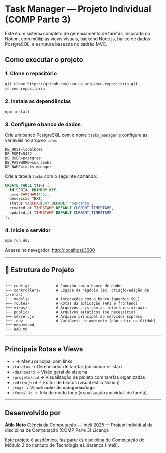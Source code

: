 # Task Manager — Projeto Individual (COMP Parte 3)

Este é um sistema completo de gerenciamento de tarefas, inspirado no Notion, com múltiplas views visuais, backend Node.js, banco de dados PostgreSQL, e estrutura baseada no padrão MVC.

## Como executar o projeto

### 1. Clone o repositório

```bash
git clone https://github.com/seu-usuario/seu-repositorio.git
cd seu-repositorio
````

### 2. Instale as dependências

```bash
npm install
```

### 3. Configure o banco de dados

Crie um banco PostgreSQL com o nome `tasks_manager` e configure as variáveis no arquivo `.env`:

```
DB_HOST=localhost
DB_PORT=5432
DB_USER=postgres
DB_PASSWORD=sua_senha
DB_NAME=tasks_manager
```

Crie a tabela `tasks` com o seguinte comando:

```sql
CREATE TABLE tasks (
  id SERIAL PRIMARY KEY,
  nome VARCHAR(255),
  descricao TEXT,
  status VARCHAR(20) DEFAULT 'pendente',
  created_at TIMESTAMP DEFAULT CURRENT_TIMESTAMP,
  updated_at TIMESTAMP DEFAULT CURRENT_TIMESTAMP
);
```

### 4. Inicie o servidor

```bash
npm run dev
```

Acesse no navegador: [http://localhost:3000](http://localhost:3000)

---

## 📁 Estrutura do Projeto

```
.
├── config/            # Conexão com o banco de dados
├── controllers/       # Lógica de negócio (ex: criação/edição de tarefas)
├── models/            # Interações com o banco (queries SQL)
├── routes/            # Rotas da aplicação (API e frontend)
├── views/             # Arquivos .ejs com as interfaces visuais
├── public/            # Arquivos estáticos (se necessário)
├── server.js          # Arquivo principal do servidor Express
├── .env               # Variáveis de ambiente (não subir no GitHub)
├── README.md
└── WAD.md
```

---

## Principais Rotas e Views

* `/` → Menu principal com links
* `/tarefas` → Gerenciador de tarefas (adicionar e listar)
* `/dashboard` → Visão geral do sistema
* `/projeto/:id` → Visualização de projeto com tarefas organizadas
* `/editor/:id` → Editor de blocos (visual estilo Notion)
* `/tags` → Visualizador de categorias/tags
* `/foco/:id` → Tela de modo foco (visualização individual de tarefa)

---

## Desenvolvido por

**Átila Neto**
Ciência da Computação — Inteli
2025 — Projeto Individual da disciplina de Computação (COMP Parte 3)
Licença

Este projeto é acadêmico, faz parte da disciplina de Computação do Módulo 2 do Instituto de Tecnologia e Liderança (Inteli).
